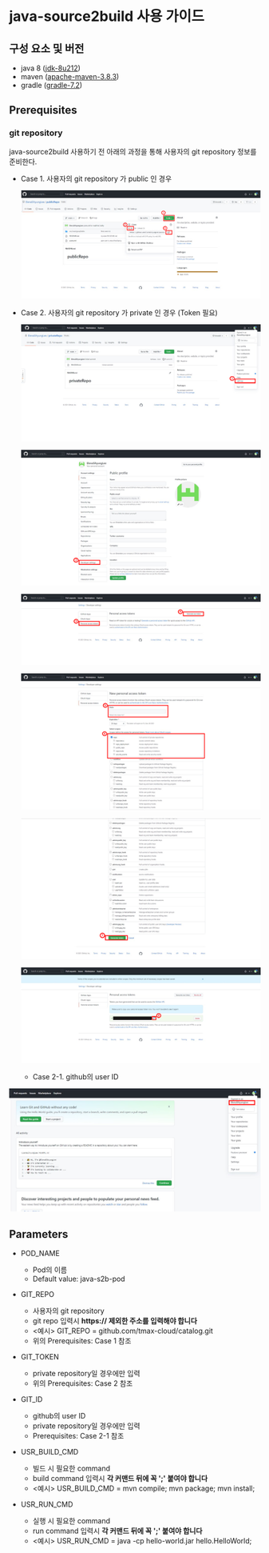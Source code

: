 # java-source2build 사용 가이드

## 구성 요소 및 버전
* java 8 ([jdk-8u212](https://www.oracle.com/java/technologies/javase/8u212-relnotes.html))
* maven ([apache-maven-3.8.3](https://dlcdn.apache.org/maven/maven-3/3.8.3/binaries/apache-maven-3.8.3-bin.tar.gz))
* gradle ([gradle-7.2](https://services.gradle.org/distributions/gradle-7.2-bin.zip))

## Prerequisites

### git repository

java-source2build 사용하기 전 아래의 과정을 통해 사용자의 git repository 정보를 준비한다.

* Case 1. 사용자의 git repository 가 public 인 경우
  
  ![image](figure/public_repo.png)
  
* Case 2. 사용자의 git repository 가 private 인 경우 (Token 필요)
   
  ![image](figure/private_repo_1.png)

  ![image](figure/private_repo_2.png)

  ![image](figure/private_repo_3.png)

  ![image](figure/private_repo_4.png)

  ![image](figure/private_repo_5.png)

  ![image](figure/private_repo_6.png)

  * Case 2-1. github의 user ID
  
![image](figure/userID.png)


## Parameters

* POD_NAME
  * Pod의 이름
  * Default value: java-s2b-pod
  
* GIT_REPO
  * 사용자의 git repository
  * git repo 입력시 **https:// 제외한 주소를 입력해야 합니다** 
  * <예시> GIT_REPO = github.com/tmax-cloud/catalog.git
  * 위의 Prerequisites: Case 1 참조
  
* GIT_TOKEN
  * private repository일 경우에만 입력
  * 위의 Prerequisites: Case 2 참조
  
* GIT_ID
  * github의 user ID
  * private repository일 경우에만 입력
  * Prerequisites: Case 2-1 참조

* USR_BUILD_CMD
  * 빌드 시 필요한 command
  * build command 입력시 **각 커맨드 뒤에 꼭 ';' 붙여야 합니다**
  * <예시> USR_BUILD_CMD = mvn compile; mvn package; mvn install;

* USR_RUN_CMD
  * 실행 시 필요한 command
  * run command 입력시 **각 커맨드 뒤에 꼭 ';' 붙여야 합니다**
  * <예시> USR_RUN_CMD = java -cp hello-world.jar hello.HelloWorld;

